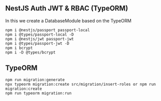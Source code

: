 ## NestJS Auth JWT & RBAC (TypeORM)

In this we create a DatabaseModule based on the TypeORM

```
npm i @nestjs/passport passport-local
npm i @types/passport-local -D
npm i @nestjs/jwt passport-jwt
npm i @types/passport-jwt -D
npm i bcrypt
npm i -D @types/bcrypt
```

## TypeORM

```
npm run migration:generate
npx typeorm migration:create src/migration/insert-roles or npm run migration:create
npm run typeorm migration:run
```
